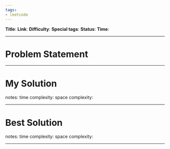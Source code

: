 ```yaml
---
tags:
- leetcode
---
```

**Title**: 
**Link**: 
**Difficulty**: 
**Special tags**: 
**Status**: 
**Time**: 

---
# Problem Statement

---
# My Solution

notes: 
time complexity: 
space complexity: 

---
# Best Solution

notes: 
time complexity: 
space complexity: 

---

